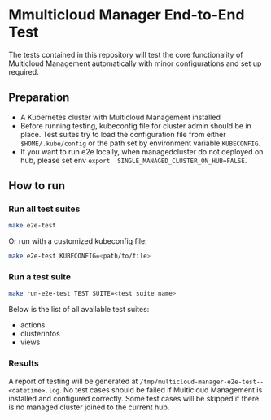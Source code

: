 # Mmulticloud Manager End-to-End Test

The tests contained in this repository will test the core functionality of Multicloud Management automatically with minor configurations and set up required.

## Preparation

* A Kubernetes cluster with Multicloud Management installed
* Before running testing, kubeconfig file for cluster admin should be in place. Test suites try to load the configuration file from either `$HOME/.kube/config` or the path set by environment variable `KUBECONFIG`.
* If you want to run e2e locally, when managedcluster do not deployed on hub, please set env `export  SINGLE_MANAGED_CLUSTER_ON_HUB=FALSE`.

## How to run

### Run all test suites

```sh
make e2e-test
```

Or run with a customized kubeconfig file:

```sh
make e2e-test KUBECONFIG=<path/to/file>
```

### Run a test suite

```sh
make run-e2e-test TEST_SUITE=<test_suite_name>
```

Below is the list of all available test suites:

* actions
* clusterinfos
* views

### Results

A report of testing will be generated at `/tmp/multicloud-manager-e2e-test--<datetime>.log`. No test cases should be failed if Multicloud Management is installed and configured correctly. Some test cases will be skipped if there is no managed cluster joined to the current hub.
